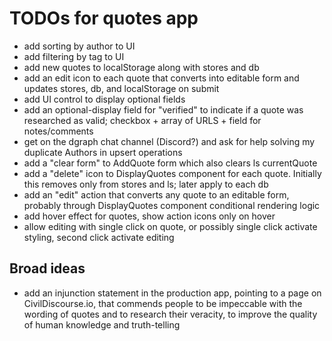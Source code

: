 # TODOs for quotes app

* add sorting by author to UI
* add filtering by tag to UI
* add new quotes to localStorage along with stores and db
* add an edit icon to each quote that converts into editable form and updates stores, db, and localStorage on submit
* add UI control to display optional fields
* add an optional-display field for "verified" to indicate if a quote was researched as valid; checkbox + array of URLS + field for notes/comments
* get on the dgraph chat channel (Discord?) and ask for help solving my duplicate Authors in upsert operations
* add a "clear form" to AddQuote form which also clears ls currentQuote
* add a "delete" icon to DisplayQuotes component for each quote. Initially this removes only from stores and ls; later apply to each db
* add an "edit" action that converts any quote to an editable form, probably through DisplayQuotes component conditional rendering logic
* add hover effect for quotes, show action icons only on hover
* allow editing with single click on quote, or possibly single click activate styling, second click activate editing

## Broad ideas

* add an injunction statement in the production app, pointing to a page on CivilDiscourse.io, that commends people to be impeccable with the wording of quotes and to research their veracity, to improve the quality of human knowledge and truth-telling